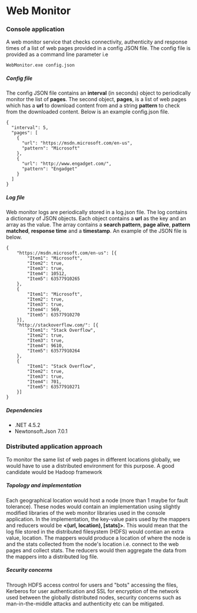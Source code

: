 # Web Monitor
### Console application
A web monitor service that checks connectivity, authenticity and response times of a list of web pages provided in a config JSON file. The config file is provided as a command line parameter i.e
```
WebMonitor.exe config.json
```

##### Config file
The config JSON file contains an **interval** (in seconds) object to periodically monitor the list of **pages**. The second object, **pages**, is a list of web pages which has a **url** to download content from and a string **pattern** to check from the downloaded content. Below is an example config.json file.
```
{
  "interval": 5,
  "pages": [
    {
      "url": "https://msdn.microsoft.com/en-us",
      "pattern": "Microsoft"
    },
    {
      "url": "http://www.engadget.com/",
      "pattern": "Engadget"
    }
  ]
}
```

##### Log file
Web monitor logs are periodically stored in a log.json file. The log contains a dictionary of JSON objects. Each object contains a **url** as the key and an array as the value. The array contains a **search pattern**, **page alive**, **pattern matched**, **response time** and a **timestamp**. An example of the JSON file is below.
```
{
	"https://msdn.microsoft.com/en-us": [{
		"Item1": "Microsoft",
		"Item2": true,
		"Item3": true,
		"Item4": 10512,
		"Item5": 63577910265
	},
	{
		"Item1": "Microsoft",
		"Item2": true,
		"Item3": true,
		"Item4": 569,
		"Item5": 63577910270
	}],
	"http://stackoverflow.com/": [{
		"Item1": "Stack Overflow",
		"Item2": true,
		"Item3": true,
		"Item4": 9610,
		"Item5": 63577910264
	},
	{
		"Item1": "Stack Overflow",
		"Item2": true,
		"Item3": true,
		"Item4": 701,
		"Item5": 63577910271
	}]
}
```

##### Dependencies
* .NET 4.5.2
* Newtonsoft.Json 7.0.1

### Distributed application approach
To monitor the same list of web pages in different locations globally, we would have to use a distributed environment for this purpose. A good candidate would be Hadoop framework

##### Topology and implementation
Each geographical location would host a node (more than 1 maybe for fault tolerance). These nodes would contain an implementation using slightly modified libraries of the web monitor libraries used in the console application. In the implementation, the key-value pairs used by the mappers and reducers would be **<(url, location), [stats]>**. This would mean that the log file stored in the distributed filesystem (HDFS) would contian an extra value, location. The mappers would produce a location of where the node is and the stats collected from the node's location i.e. connect to the web pages and collect stats. The reducers would then aggregate the data from the mappers into a distributed log file.

##### Security concerns
Through HDFS access control for users and "bots" accessing the files, Kerberos for user authentication and SSL for encryption of the network used between the globally distributed nodes, security concerns such as man-in-the-middle attacks and authenticity etc can be mitigated.
